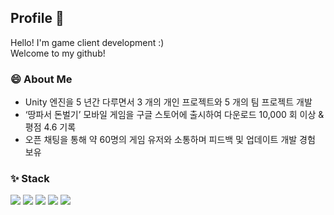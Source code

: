 ## Profile 💬
   
Hello! I'm game client development :) <br>
Welcome to my github!
   
### 😄 About Me
   
* Unity 엔진을 5 년간 다루면서 3 개의 개인 프로젝트와 5 개의 팀 프로젝트 개발
* ‘땅파서 돈벌기’ 모바일 게임을 구글 스토어에 출시하여 다운로드 10,000 회 이상 & 평점 4.6 기록
* 오픈 채팅을 통해 약 60명의 게임 유저와 소통하며 피드백 및 업데이트 개발 경험 보유
   
### ✨ Stack

<img src="https://img.shields.io/badge/C-A8B9CC?style=flat&logo=c&logoColor=white"> <img src="https://img.shields.io/badge/C++-00599C?style=flat&logo=cplusplus&logoColor=white"> <img src="https://img.shields.io/badge/CSharp-239120?style=flat&logo=csharp&logoColor=white"> <img src="https://img.shields.io/badge/Unity-FFFFFF?style=flat&logo=unity&logoColor=white"> <img src="https://img.shields.io/badge/Unreal-0E1128?style=flat&logo=unrealengine&logoColor=white">
   
<!--
**gus6615/gus6615** is a ✨ _special_ ✨ repository because its `README.md` (this file) appears on your GitHub profile.

Here are some ideas to get you started:

- 🔭 I’m currently working on ...
- 🌱 I’m currently learning ...
- 👯 I’m looking to collaborate on ...
- 🤔 I’m looking for help with ...
- 💬 Ask me about ...
- 📫 How to reach me: ...
- 😄 Pronouns: ...
- ⚡ Fun fact: ...
-->
